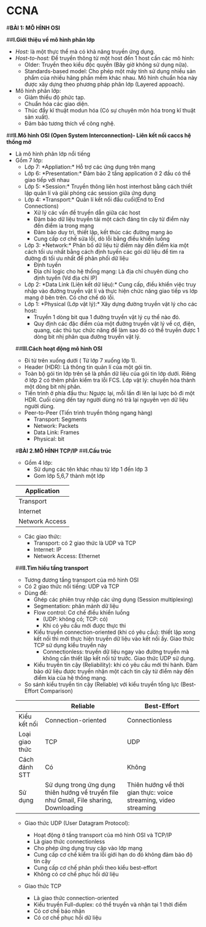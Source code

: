 # CCNA
#**BÀI 1: MÔ HÌNH OSI**

##**I.Giới thiệu về mô hình phân lớp**
- *Host:* là một thực thể mà có khả năng truyền ứng dụng.
- *Host-to-host:* Để truyền thông từ một host đến 1 host cần các mô hình:
  <ul>
  <li>Older: Truyền theo kiểu độc quyền (Bây giờ không sử dụng nữa).
  <li>Standards-based model: Cho phép một máy tính sử dụng nhiều sản phẩm của nhiều hãng phần mềm khác nhau. Mô hình chuẩn hóa này được xây dựng theo phương pháp phân lớp (Layered appoach).
  </ul>
- Mô hình phân lớp:
  <ul>
  <li>Giảm thiểu độ phức tạp.
  <li>Chuẩn hóa các giao diện.
  <li>Thúc đẩy kĩ thuật modun hóa (Có sự chuyên môn hóa trong kĩ thuật sản xuất).
  <li>Đảm bảo tương thích về công nghệ.
  </ul>
##**II.Mô hình OSI (Open System Interconnection)- Liên kết nối caccs hệ thống mở**
- Là mô hình phân lớp nổi tiếng
- Gồm 7 lớp:
  <ul>
  <li>Lớp 7: *Appliation:* Hỗ trợ các ứng dụng trên mạng
  <li>Lớp 6: *Presentation:* Đảm bảo 2 tầng application ở 2 đầu có thể giao tiếp với nhau
  <li>Lớp 5: *Session:* Truyền thông liên host interhost bằng cách thiết lập quản lí và giải phóng các session giữa ứng dụng
  <li>Lớp 4: *Transport:* Quản lí kết nối đầu cuối(End to End Connections)
     <ul>
     <li>Xử lý các vấn đề truyền dẫn giữa các host
     <li>Đảm bảo dữ liệu truyền tải một cách đáng tin cậy từ điểm này đến điểm ia trong mạng
     <li>Đảm bảo duy trì, thiết lập, kết thúc các đường mạng ảo
     <li>Cung cấp cơ chế sửa lỗi, dò lỗi bằng điều khiển luồng
     </ul>
  <li>Lớp 3: *Network:* Phân bố dữ liệu từ điểm này đến điểm kia một cách tối ưu nhất bằng cách định tuyến các gói dữ liệu để tìm ra đường đi tối ưu nhất để phân phối dữ liệu
     <ul>
     <li>Định tuyến
     <li>Địa chỉ logic cho hệ thống mạng: Là địa chỉ chuyên dùng cho định tuyến (Vd địa chỉ IP)
     </ul>
  <li>Lớp 2: *Data Link (Liên kết dữ liệu):* Cung cấp, điều khiển việc truy nhập vào đường truyền vật lí và thực hiện chức năng giao tiếp vs lớp mạng ở bên trên. Có chơ chế dò lỗi.
  <li>Lớp 1: *Physical (Lớp vật lý):* Xây dựng đường truyền vật lý cho các host:
      <ul>
      <li>Truyền 1 dòng bit qua 1 đường truyền vật lý cụ thể nào đó.
      <li>Quy định các đặc điểm của một đường truyền vật lý về cơ, điện, quang, các thủ tục chức năng để làm sao đó có thể truyền được 1 dòng bit nhị phân qua đường truyền vật lý.
      </ul>
##**III.Cách hoạt động mô hình OSI**
- Đi từ trên xuống dưới ( Từ lớp 7 xuống lớp 1).
- Header (HDR): Là thông tin quản lí của một gói tin.
- Toàn bộ gói tin lớp trên sẽ là phần dữ liệu của gói tin lớp dưới. Riêng ở lớp 2 có thêm phần kiểm tra lỗi FCS. Lớp vật lý: chuyển hóa thành một dòng bit nhị phân.
- Tiến trình ở phía đầu thu: Ngược lại, mỗi lần đi lên lại lược bỏ đi một HDR. Cuối cùng đến tay người dùng nó trả lại nguyên vẹn dữ liệu người dùng.
- Peer-to-Peer (Tiến trình truyền thông ngang hàng)
  <ul>
  <li>Transport: Segments
  <li>Network: Packets
  <li>Data Link: Frames
  <li>Physical: bit
  </ul>

#**BÀI 2.MÔ HÌNH TCP/IP**
##**I.Cấu trúc**
- Gồm 4 lớp:
  <ul>
  <li>Sử dụng các tên khác nhau từ lớp 1 đến lớp 3
  <li>Gom lớp 5,6,7 thành một lớp
  </ul>

|Application|
|-----------|
|Transport|
|Internet|
|Network Access|

- Các giao thức: 
  <ul>
  <li>Transport: có 2 giao thức là UDP và TCP
  <li>Internet: IP
  <li>Network Access: Ethernet
  </ul>

##**II.Tìm hiểu tầng transport**
- Tương đương tầng transport của mô hình OSI
- Có 2 giao thức nổi tiếng: UDP và TCP
- Dùng để:
  <ul>
  <li>Ghép các phiên truy nhập các ứng dụng (Session multiplexing)
  <li>Segmentation: phân mảnh dữ liệu
  <li>Flow control: Cơ chế điều khiển luồng
     <ul>
     <li>(UDP: không có; TCP: có)
     <li>Khi có yêu cầu mới được thực thi
     </ul>
  <li>Kiểu truyền connection-oriented (khi có yêu cầu): thiết lập xong kết nối thì mới thực hiện truyền dữ liệu vào kết nối ấy. Giao thức TCP sử dụng kiểu truyền này
     <ul>
     <li>Connectionless: truyền dữ liệu ngay vào đường truyền mà không cần thiết lập kết nối từ trước. Giao thức UDP sử dụng.
     </ul>
  <li>Kiểu truyền tin cậy (Reliability): khi có yêu cầu mới thi hành. Đảm bảo dữ liệu được truyền nhận một cách tin cậy từ điểm này đến điểm kia của hệ thống mạng.
  </ul>
- So sánh kiểu truyền tin cậy (Reliable) với kiểu truyền tổng lực (Best-Effort Comparison)

|    |Reliable|Best-Effort|
|----|--------|-----------|
|Kiểu kết nối|Connection-oriented|Connectionless|
|Loại giao thức|TCP|UDP|
|Cách đánh STT|Có|Không|
|Sử dụng|Sử dụng trong ứng dụng thiên hướng về truyền file như Gmail, File sharing, Downloading|Thiên hướng về thời gian thực: voice streaming, video streaming|

- Giao thức UDP (User Datagram Protocol):
  <ul>
  <li>Hoạt động ở tầng transport của mô hình OSI và TCP/IP
  <li>Là giao thức connectionless
  <li>Cho phép ứng dụng truy cập vào lớp mạng
  <li>Cung cấp cơ chế kiểm tra lỗi giới hạn do đó không đảm bảo độ tin cậy
  <li>Cung cấp cơ chế phân phối theo kiểu best-effort
  <li>Không có cơ chế phục hồi dữ liệu
  </ul>

- Giao thức TCP
  <ul>
  <li>Là giao thức connection-oriented
  <li>Kiểu truyền Full-duplex: có thể truyền và nhận tại 1 thời điểm
  <li>Có cơ chế báo nhận
  <li>Có cơ chế phục hồi dữ liệu
  </ul>
